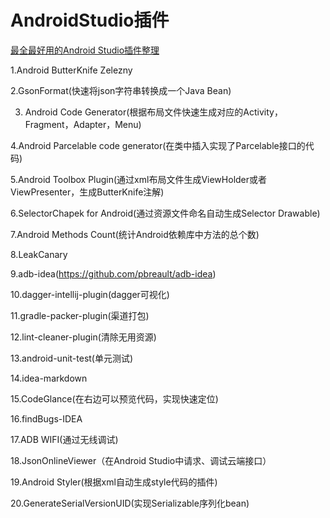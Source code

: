 # AndroidStudio插件

[最全最好用的Android Studio插件整理](http://blog.csdn.net/lyj1005353553/article/details/55100563)

1.Android ButterKnife Zelezny

2.GsonFormat(快速将json字符串转换成一个Java Bean)

3. Android Code Generator(根据布局文件快速生成对应的Activity，Fragment，Adapter，Menu)

4.Android Parcelable code generator(在类中插入实现了Parcelable接口的代码)

5.Android Toolbox Plugin(通过xml布局文件生成ViewHolder或者ViewPresenter，生成ButterKnife注解)

6.SelectorChapek for Android(通过资源文件命名自动生成Selector Drawable)

7.Android Methods Count(统计Android依赖库中方法的总个数)

8.LeakCanary

9.adb-idea(https://github.com/pbreault/adb-idea)

10.dagger-intellij-plugin(dagger可视化)

11.gradle-packer-plugin(渠道打包)

12.lint-cleaner-plugin(清除无用资源)

13.android-unit-test(单元测试)

14.idea-markdown

15.CodeGlance(在右边可以预览代码，实现快速定位)

16.findBugs-IDEA

17.ADB WIFI(通过无线调试)

18.JsonOnlineViewer（在Android Studio中请求、调试云端接口）

19.Android Styler(根据xml自动生成style代码的插件)

20.GenerateSerialVersionUID(实现Serializable序列化bean)
